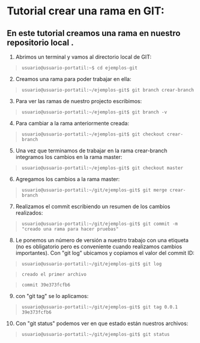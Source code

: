 # Tutorial crear una rama en GIT:

## En este tutorial creamos una rama en nuestro repositorio local .

1. Abrimos un terminal y vamos al directorio local de GIT:

> `usuario@usuario-portatil:~$ cd ejemplos-git`

2. Creamos una rama para poder trabajar en ella:

> `usuario@usuario-portatil:~/ejemplos-git$ git branch crear-branch`

3. Para ver las ramas de nuestro projecto escribimos:

> `usuario@usuario-portatil:~/ejemplos-git$ git branch -v`

4. Para cambiar a la rama anteriormente creada:

> `usuario@usuario-portatil:~/ejemplos-git$ git checkout crear-branch`

5. Una vez que terminamos de trabajar en la rama crear-branch integramos los cambios en la rama master:

> `usuario@usuario-portatil:~/ejemplos-git$ git checkout master`

6. Agregamos los cambios a la rama master:

> `usuario@usuario-portatil:~/git/ejemplos-git$ git merge crear-branch`

7. Realizamos el commit escribiendo un resumen de los cambios realizados:

> `usuario@usuario-portatil:~/git/ejemplos-git$ git commit -m "creado una rama para hacer pruebas"`

8. Le ponemos un número de versión a nuestro trabajo con una etiqueta (no es obligatorio pero es conveniente cuando realizamos cambios importantes). Con "git log" ubicamos y copiamos el valor del commit ID:

> `usuario@usuario-portatil:~/git/ejemplos-git$ git log`

> `creado el primer archivo`

> `commit 39e373fcfb6`

9. con "git tag" se lo aplicamos:

> `usuario@usuario-portatil:~/git/ejemplos-git$ git tag 0.0.1 39e373fcfb6`

10. Con "git status" podemos ver en que estado están nuestros archivos:

> `usuario@usuario-portatil:~/git/ejemplos-git$ git status`



